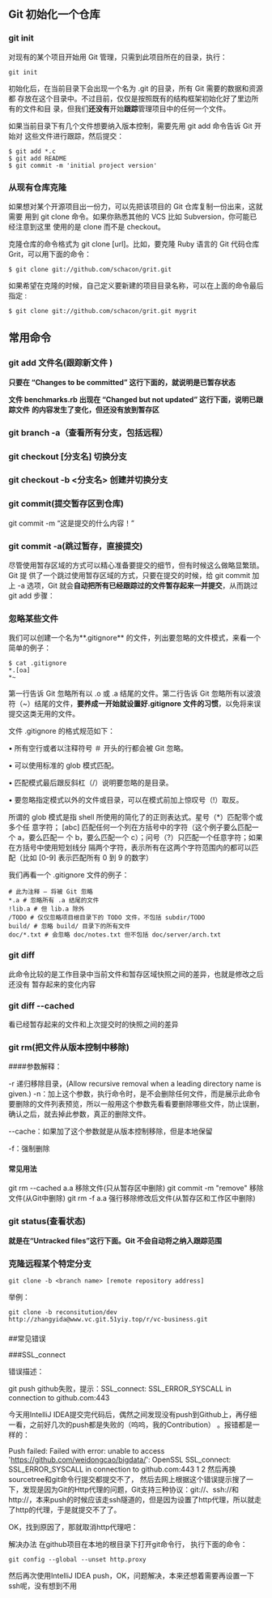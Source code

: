 ## Git 初始化一个仓库

### git init

对现有的某个项目开始用 Git 管理，只需到此项目所在的目录，执行： 

```shell
git init
```

初始化后，在当前目录下会出现一个名为 .git 的目录，所有 Git 需要的数据和资源都
存放在这个目录中。不过目前，仅仅是按照既有的结构框架初始化好了里边所有的文件和目
录，但我们**还没有**开始**跟踪**管理项目中的任何一个文件。 



如果当前目录下有几个文件想要纳入版本控制，需要先用 git add 命令告诉 Git 开始对
这些文件进行跟踪，然后提交： 

```shell
$ git add *.c
$ git add README
$ git commit -m 'initial project version'
```

### 从现有仓库克隆 

如果想对某个开源项目出一份力，可以先把该项目的 Git 仓库复制一份出来，这就需要
用到 git clone 命令。如果你熟悉其他的 VCS 比如 Subversion，你可能已经注意到这里
使用的是 clone 而不是 checkout。 

克隆仓库的命令格式为 git clone [url]。比如，要克隆 Ruby 语言的 Git 代码仓库
Grit，可以用下面的命令： 

```shell
$ git clone git://github.com/schacon/grit.git
```

如果希望在克隆的时候，自己定义要新建的项目目录名称，可以在上面的命令最后指定 :

```shell
$ git clone git://github.com/schacon/grit.git mygrit
```

## 常用命令

### git add 文件名(跟踪新文件 )

**只要在 “Changes to be committed” 这行下面的，就说明是已暂存状态** 

**文件 benchmarks.rb 出现在 “Changed but not updated” 这行下面，说明已跟踪文件**
**的内容发生了变化，但还没有放到暂存区** 

### git branch -a（查看所有分支，包括远程）

### git checkout [分支名] 切换分支

### git checkout -b <分支名> 创建并切换分支

### git commit(提交暂存区到仓库)

git commit -m “这是提交的什么内容！”

### git commit -a(跳过暂存，直接提交)

尽管使用暂存区域的方式可以精心准备要提交的细节，但有时候这么做略显繁琐。Git 提
供了一个跳过使用暂存区域的方式，只要在提交的时候，给 git commit 加上 -a 选项，Git
就会**自动把所有已经跟踪过的文件暂存起来一并提交**，从而跳过 git add 步骤： 

### 忽略某些文件 

我们可以创建一个名为**.gitignore** 的文件，列出要忽略的文件模式，来看一个简单的例子： 

```shell
$ cat .gitignore
*.[oa]
*~
```

第一行告诉 Git 忽略所有以 .o 或 .a 结尾的文件。第二行告诉 Git 忽略所有以波浪符（~）结尾的文件，**要养成一开始就设置好.gitignore 文件的习惯**，以免将来误提交这类无用的文件。

文件 .gitignore 的格式规范如下：

• 所有空行或者以注释符号 ＃ 开头的行都会被 Git 忽略。

• 可以使用标准的 glob 模式匹配。

• 匹配模式最后跟反斜杠（/）说明要忽略的是目录。

• 要忽略指定模式以外的文件或目录，可以在模式前加上惊叹号（!）取反。

所谓的 glob 模式是指 shell 所使用的简化了的正则表达式。星号（*）匹配零个或多个任  意字符； [abc] 匹配任何一个列在方括号中的字符（这个例子要么匹配一个 a，要么匹配一  个 b，要么匹配一个 c）；问号（?）只匹配一个任意字符；如果在方括号中使用短划线分  隔两个字符，表示所有在这两个字符范围内的都可以匹配（比如 [0-9] 表示匹配所有 0 到  9 的数字）

我们再看一个 .gitignore 文件的例子： 

```shell
# 此为注释 – 将被 Git 忽略
*.a # 忽略所有 .a 结尾的文件
!lib.a # 但 lib.a 除外
/TODO # 仅仅忽略项目根目录下的 TODO 文件，不包括 subdir/TODO
build/ # 忽略 build/ 目录下的所有文件
doc/*.txt # 会忽略 doc/notes.txt 但不包括 doc/server/arch.txt
```

### git diff 

此命令比较的是工作目录中当前文件和暂存区域快照之间的差异，也就是修改之后还没有
暂存起来的变化内容 

### git diff --cached

看已经暂存起来的文件和上次提交时的快照之间的差异 



### git rm(把文件从版本控制中移除)

####参数解释：

-r  递归移除目录，(Allow recursive removal when a leading directory name is given.)
-n：加上这个参数，执行命令时，是不会删除任何文件，而是展示此命令要删除的文件列表预览，所以一般用这个参数先看看要删除哪些文件，防止误删，确认之后，就去掉此参数，真正的删除文件。  

--cache：如果加了这个参数就是从版本控制移除，但是本地保留

-f：强制删除

#### 常见用法

git rm --cached a.a 移除文件(只从暂存区中删除)
git commit -m "remove" 移除文件(从Git中删除)
git rm -f a.a 强行移除修改后文件(从暂存区和工作区中删除)

### git status(查看状态)

**就是在“Untracked files”这行下面。Git 不会自动将之纳入跟踪范围** 

### 克隆远程某个特定分支

```shell
git clone -b <branch name> [remote repository address]
```

举例：

```shell
git clone -b reconsitution/dev http://zhangyida@www.vc.git.51yiy.top/r/vc-business.git
```

####  

##常见错误

###SSL_connect

错误描述：

git push github失败，提示：SSL_connect: SSL_ERROR_SYSCALL in connection to github.com:443

今天用IntelliJ IDEA提交完代码后，偶然之间发现没有push到Github上，再仔细一看，之前好几次的push都是失败的（呜呜，我的Contribution） 。报错都是一样的：

Push failed: Failed with error: unable to access 'https://github.com/weidongcao/bigdata/': 
OpenSSL SSL_connect: SSL_ERROR_SYSCALL in connection to github.com:443
1
2
然后再换sourcetree和git命令行提交都提交不了， 
然后去网上根据这个错误提示搜了一下，发现是因为Git的Http代理的问题，Git支持三种协议：git://、ssh://和http://，本来push的时候应该走ssh隧道的，但是因为设置了http代理，所以就走了http的代理，于是就提交不了了。 

OK，找到原因了，那就取消http代理吧：

解决办法
在github项目在本地的根目录下打开git命令行， 
执行下面的命令：

```shell
git config --global --unset http.proxy
```

然后再次使用IntelliJ IDEA push，OK，问题解决，本来还想着需要再设置一下ssh呢，没有想到不用 





